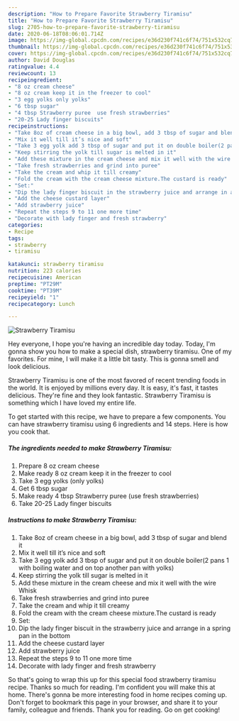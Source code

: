 ```yaml
---
description: "How to Prepare Favorite Strawberry Tiramisu"
title: "How to Prepare Favorite Strawberry Tiramisu"
slug: 2705-how-to-prepare-favorite-strawberry-tiramisu
date: 2020-06-18T08:06:01.714Z
image: https://img-global.cpcdn.com/recipes/e36d230f741c6f74/751x532cq70/strawberry-tiramisu-recipe-main-photo.jpg
thumbnail: https://img-global.cpcdn.com/recipes/e36d230f741c6f74/751x532cq70/strawberry-tiramisu-recipe-main-photo.jpg
cover: https://img-global.cpcdn.com/recipes/e36d230f741c6f74/751x532cq70/strawberry-tiramisu-recipe-main-photo.jpg
author: David Douglas
ratingvalue: 4.4
reviewcount: 13
recipeingredient:
- "8 oz cream cheese"
- "8 oz cream keep it in the freezer to cool"
- "3 egg yolks only yolks"
- "6 tbsp sugar"
- "4 tbsp Strawberry puree  use fresh strawberries"
- "20-25 Lady finger biscuits"
recipeinstructions:
- "Take 8oz of cream cheese in a big bowl, add 3 tbsp of sugar and blend it"
- "Mix it well till it’s nice and soft"
- "Take 3 egg yolk add 3 tbsp of sugar and put it on double boiler(2 pans 1 with boiling water and on top another pan with yolks)"
- "Keep stirring the yolk till sugar is melted in it"
- "Add these mixture in the cream cheese and mix it well with the wire Whisk"
- "Take fresh strawberries and grind into puree"
- "Take the cream and whip it till creamy"
- "Fold the cream with the cream cheese mixture.The custard is ready"
- "Set:"
- "Dip the lady finger biscuit in the strawberry juice and arrange in a spring pan in the bottom"
- "Add the cheese custard layer"
- "Add strawberry juice"
- "Repeat the steps 9 to 11 one more time"
- "Decorate with lady finger and fresh strawberry"
categories:
- Recipe
tags:
- strawberry
- tiramisu

katakunci: strawberry tiramisu 
nutrition: 223 calories
recipecuisine: American
preptime: "PT29M"
cooktime: "PT39M"
recipeyield: "1"
recipecategory: Lunch

---
```



![Strawberry Tiramisu](https://img-global.cpcdn.com/recipes/e36d230f741c6f74/751x532cq70/strawberry-tiramisu-recipe-main-photo.jpg)

Hey everyone, I hope you're having an incredible day today. Today, I'm gonna show you how to make a special dish, strawberry tiramisu. One of my favorites. For mine, I will make it a little bit tasty. This is gonna smell and look delicious.



Strawberry Tiramisu is one of the most favored of recent trending foods in the world. It is enjoyed by millions every day. It is easy, it's fast, it tastes delicious. They're fine and they look fantastic. Strawberry Tiramisu is something which I have loved my entire life.


To get started with this recipe, we have to prepare a few components. You can have strawberry tiramisu using 6 ingredients and 14 steps. Here is how you cook that.

<!--inarticleads1-->

##### The ingredients needed to make Strawberry Tiramisu:

1. Prepare 8 oz cream cheese
1. Make ready 8 oz cream keep it in the freezer to cool
1. Take 3 egg yolks (only yolks)
1. Get 6 tbsp sugar
1. Make ready 4 tbsp Strawberry puree  (use fresh strawberries)
1. Take 20-25 Lady finger biscuits




<!--inarticleads2-->

##### Instructions to make Strawberry Tiramisu:

1. Take 8oz of cream cheese in a big bowl, add 3 tbsp of sugar and blend it
1. Mix it well till it’s nice and soft
1. Take 3 egg yolk add 3 tbsp of sugar and put it on double boiler(2 pans 1 with boiling water and on top another pan with yolks)
1. Keep stirring the yolk till sugar is melted in it
1. Add these mixture in the cream cheese and mix it well with the wire Whisk
1. Take fresh strawberries and grind into puree
1. Take the cream and whip it till creamy
1. Fold the cream with the cream cheese mixture.The custard is ready
1. Set:
1. Dip the lady finger biscuit in the strawberry juice and arrange in a spring pan in the bottom
1. Add the cheese custard layer
1. Add strawberry juice
1. Repeat the steps 9 to 11 one more time
1. Decorate with lady finger and fresh strawberry




So that's going to wrap this up for this special food strawberry tiramisu recipe. Thanks so much for reading. I'm confident you will make this at home. There's gonna be more interesting food in home recipes coming up. Don't forget to bookmark this page in your browser, and share it to your family, colleague and friends. Thank you for reading. Go on get cooking!
